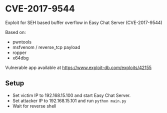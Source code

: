 # CVE-2017-9544

Exploit for SEH based buffer overflow in Easy Chat Server (CVE-2017-9544)

Based on:
* pwntools
* msfvenom / reverse\_tcp payload
* ropper
* x64dbg

Vulnerable app available at https://www.exploit-db.com/exploits/42155

## Setup

* Set victim IP to 192.168.15.100 and start Easy Chat Server.
* Set attacker IP to 192.168.15.101 and run `python main.py`
* Wait for reverse shell
